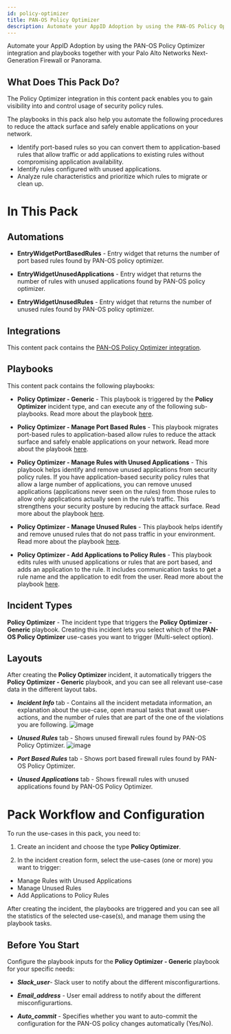 ```yaml
---
id: policy-optimizer
title: PAN-OS Policy Optimizer
description: Automate your AppID Adoption by using the PAN-OS Policy Optimizer integration and playbooks together with your Palo Alto Networks Next-Generation Firewall or Panorama.
---
```


Automate your AppID Adoption by using the PAN-OS Policy Optimizer integration and playbooks together with your Palo Alto Networks Next-Generation Firewall or Panorama.

## What Does This Pack Do?
The Policy Optimizer integration in this content pack enables you to gain visibility into and control usage of security policy rules.

The playbooks in this pack also help you automate the following procedures to reduce the attack surface and safely enable applications on your network.

- Identify port-based rules so you can convert them to application-based rules that allow traffic or add applications to existing rules without compromising application availability.
- Identify rules configured with unused applications.
- Analyze rule characteristics and prioritize which rules to migrate or clean up.
 

# In This Pack
## Automations
- **EntryWidgetPortBasedRules** -  Entry widget that returns the number of port based rules found by PAN-OS policy optimizer.

- **EntryWidgetUnusedApplications** - Entry widget that returns the number of rules with unused applications found by PAN-OS policy optimizer.

- **EntryWidgetUnusedRules** - Entry widget that returns the number of unused rules found by PAN-OS policy optimizer.

## Integrations

This content pack contains the [PAN-OS Policy Optimizer integration](https://xsoar.pan.dev/docs/reference/integrations/pan-os-policy-optimizer).

## Playbooks
This content pack contains the following playbooks:

- **Policy Optimizer - Generic** - This playbook is triggered by the **Policy Optimizer** incident type, and can execute any of the following sub-playbooks. Read more about the playbook [here](https://xsoar.pan.dev/docs/reference/integrations/policy-optimizer---generic).

- **Policy Optimizer - Manage Port Based Rules** - This playbook migrates port-based rules to application-based allow rules to reduce the attack surface and safely enable applications on your network. Read more about the playbook [here](https://xsoar.pan.dev/docs/reference/integrations/policy-optimizer---manage-port-based-rules).

- **Policy Optimizer - Manage Rules with Unused Applications** - This playbook helps identify and remove unused applications from security policy rules. If you have application-based security policy rules that allow a large number of applications, you can remove unused applications (applications never seen on the rules) from those rules to allow only applications actually seen in the rule’s traffic. This strengthens your security posture by reducing the attack surface. Read more about the playbook [here](https://xsoar.pan.dev/docs/reference/integrations/policy-optimizer---manage-rules-with-unused-applications).

- **Policy Optimizer - Manage Unused Rules** - This playbook helps identify and remove unused rules that do not pass traffic in your environment. Read more about the playbook [here](https://xsoar.pan.dev/docs/reference/integrations/policy-optimizer---manage-unused-rules).

- **Policy Optimizer - Add Applications to Policy Rules** - This playbook edits rules with unused applications or rules that are port based, and adds an application to the rule. It includes communication tasks to get a rule name and the application to edit from the user. Read more about the playbook [here](https://xsoar.pan.dev/docs/reference/integrations/policy-optimizer---add-applications-to-policy-rules).

## Incident Types
**Policy Optimizer** - The incident type that triggers the **Policy Optimizer - Generic** playbook. Creating this incident lets you select which of the **PAN-OS Policy Optimizer** use-cases you want to trigger (Multi-select option).

## Layouts
After creating the **Policy Optimizer** incident, it automatically triggers the **Policy Optimizer - Generic** playbook, and you can see all relevant use-case data in the different layout tabs.

- _**Incident Info**_ tab - Contains all the incident metadata information, an explanation about the use-case, open manual tasks that await user-actions, and the number of rules that are part of the one of the violations you are following. 
![image](https://user-images.githubusercontent.com/43776787/145776941-f07d2965-86fd-4b5c-8512-1184ff66df77.png)

- _**Unused Rules**_ tab - Shows unused firewall rules found by PAN-OS Policy Optimizer.
![image](https://user-images.githubusercontent.com/43776787/145777037-b5ce1273-f17c-414a-9016-77831c139fed.png)

- _**Port Based Rules**_ tab - Shows port based firewall rules found by PAN-OS Policy Optimizer.

- _**Unused Applications**_ tab - Shows firewall rules with unused applications found by PAN-OS Policy Optimizer.

# Pack Workflow and Configuration
To run the use-cases in this pack, you need to:

1) Create an incident and choose the type **Policy Optimizer**.

2) In the incident creation form, select the use-cases (one or more) you want to trigger:

- Manage Rules with Unused Applications
- Manage Unused Rules
- Add Applications to Policy Rules

After creating the incident, the playbooks are triggered and you can see all the statistics of the selected use-case(s), and manage them using the playbook tasks.

## Before You Start
Configure the playbook inputs for the **Policy Optimizer - Generic** playbook for your specific needs:
- _**Slack_user**_- Slack user to notify about the different misconfigurartions.

- _**Email_address**_ - User email address to notify about the different misconfigurartions.

- _**Auto_commit**_ - Specifies whether you want to auto-commit the configuration for the PAN-OS policy changes automatically (Yes/No).
